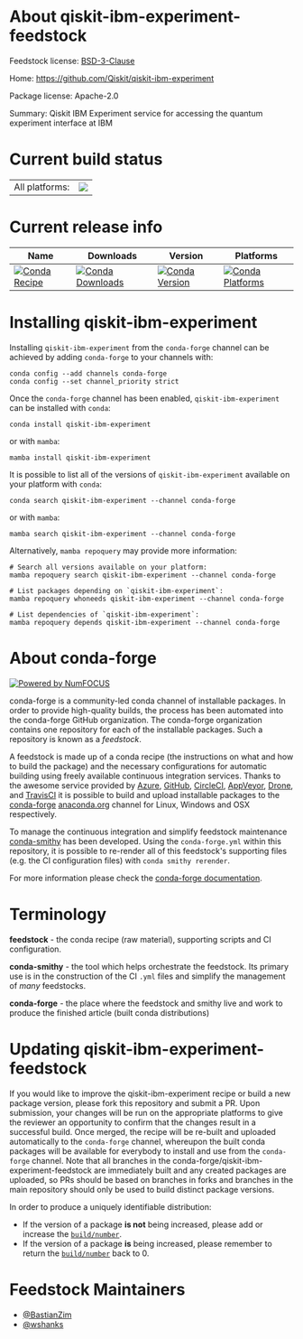 About qiskit-ibm-experiment-feedstock
=====================================

Feedstock license: [BSD-3-Clause](https://github.com/conda-forge/qiskit-ibm-experiment-feedstock/blob/main/LICENSE.txt)

Home: https://github.com/Qiskit/qiskit-ibm-experiment

Package license: Apache-2.0

Summary: Qiskit IBM Experiment service for accessing the quantum experiment interface at IBM

Current build status
====================


<table><tr><td>All platforms:</td>
    <td>
      <a href="https://dev.azure.com/conda-forge/feedstock-builds/_build/latest?definitionId=17059&branchName=main">
        <img src="https://dev.azure.com/conda-forge/feedstock-builds/_apis/build/status/qiskit-ibm-experiment-feedstock?branchName=main">
      </a>
    </td>
  </tr>
</table>

Current release info
====================

| Name | Downloads | Version | Platforms |
| --- | --- | --- | --- |
| [![Conda Recipe](https://img.shields.io/badge/recipe-qiskit--ibm--experiment-green.svg)](https://anaconda.org/conda-forge/qiskit-ibm-experiment) | [![Conda Downloads](https://img.shields.io/conda/dn/conda-forge/qiskit-ibm-experiment.svg)](https://anaconda.org/conda-forge/qiskit-ibm-experiment) | [![Conda Version](https://img.shields.io/conda/vn/conda-forge/qiskit-ibm-experiment.svg)](https://anaconda.org/conda-forge/qiskit-ibm-experiment) | [![Conda Platforms](https://img.shields.io/conda/pn/conda-forge/qiskit-ibm-experiment.svg)](https://anaconda.org/conda-forge/qiskit-ibm-experiment) |

Installing qiskit-ibm-experiment
================================

Installing `qiskit-ibm-experiment` from the `conda-forge` channel can be achieved by adding `conda-forge` to your channels with:

```
conda config --add channels conda-forge
conda config --set channel_priority strict
```

Once the `conda-forge` channel has been enabled, `qiskit-ibm-experiment` can be installed with `conda`:

```
conda install qiskit-ibm-experiment
```

or with `mamba`:

```
mamba install qiskit-ibm-experiment
```

It is possible to list all of the versions of `qiskit-ibm-experiment` available on your platform with `conda`:

```
conda search qiskit-ibm-experiment --channel conda-forge
```

or with `mamba`:

```
mamba search qiskit-ibm-experiment --channel conda-forge
```

Alternatively, `mamba repoquery` may provide more information:

```
# Search all versions available on your platform:
mamba repoquery search qiskit-ibm-experiment --channel conda-forge

# List packages depending on `qiskit-ibm-experiment`:
mamba repoquery whoneeds qiskit-ibm-experiment --channel conda-forge

# List dependencies of `qiskit-ibm-experiment`:
mamba repoquery depends qiskit-ibm-experiment --channel conda-forge
```


About conda-forge
=================

[![Powered by
NumFOCUS](https://img.shields.io/badge/powered%20by-NumFOCUS-orange.svg?style=flat&colorA=E1523D&colorB=007D8A)](https://numfocus.org)

conda-forge is a community-led conda channel of installable packages.
In order to provide high-quality builds, the process has been automated into the
conda-forge GitHub organization. The conda-forge organization contains one repository
for each of the installable packages. Such a repository is known as a *feedstock*.

A feedstock is made up of a conda recipe (the instructions on what and how to build
the package) and the necessary configurations for automatic building using freely
available continuous integration services. Thanks to the awesome service provided by
[Azure](https://azure.microsoft.com/en-us/services/devops/), [GitHub](https://github.com/),
[CircleCI](https://circleci.com/), [AppVeyor](https://www.appveyor.com/),
[Drone](https://cloud.drone.io/welcome), and [TravisCI](https://travis-ci.com/)
it is possible to build and upload installable packages to the
[conda-forge](https://anaconda.org/conda-forge) [anaconda.org](https://anaconda.org/)
channel for Linux, Windows and OSX respectively.

To manage the continuous integration and simplify feedstock maintenance
[conda-smithy](https://github.com/conda-forge/conda-smithy) has been developed.
Using the ``conda-forge.yml`` within this repository, it is possible to re-render all of
this feedstock's supporting files (e.g. the CI configuration files) with ``conda smithy rerender``.

For more information please check the [conda-forge documentation](https://conda-forge.org/docs/).

Terminology
===========

**feedstock** - the conda recipe (raw material), supporting scripts and CI configuration.

**conda-smithy** - the tool which helps orchestrate the feedstock.
                   Its primary use is in the construction of the CI ``.yml`` files
                   and simplify the management of *many* feedstocks.

**conda-forge** - the place where the feedstock and smithy live and work to
                  produce the finished article (built conda distributions)


Updating qiskit-ibm-experiment-feedstock
========================================

If you would like to improve the qiskit-ibm-experiment recipe or build a new
package version, please fork this repository and submit a PR. Upon submission,
your changes will be run on the appropriate platforms to give the reviewer an
opportunity to confirm that the changes result in a successful build. Once
merged, the recipe will be re-built and uploaded automatically to the
`conda-forge` channel, whereupon the built conda packages will be available for
everybody to install and use from the `conda-forge` channel.
Note that all branches in the conda-forge/qiskit-ibm-experiment-feedstock are
immediately built and any created packages are uploaded, so PRs should be based
on branches in forks and branches in the main repository should only be used to
build distinct package versions.

In order to produce a uniquely identifiable distribution:
 * If the version of a package **is not** being increased, please add or increase
   the [``build/number``](https://docs.conda.io/projects/conda-build/en/latest/resources/define-metadata.html#build-number-and-string).
 * If the version of a package **is** being increased, please remember to return
   the [``build/number``](https://docs.conda.io/projects/conda-build/en/latest/resources/define-metadata.html#build-number-and-string)
   back to 0.

Feedstock Maintainers
=====================

* [@BastianZim](https://github.com/BastianZim/)
* [@wshanks](https://github.com/wshanks/)

